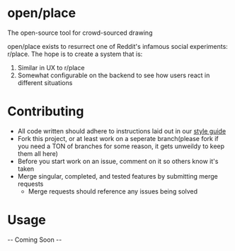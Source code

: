 # open/place

The open-source tool for crowd-sourced drawing

open/place exists to resurrect one of Reddit's infamous social experiments:
r/place. The hope is to create a system that is:
1. Similar in UX to r/place
2. Somewhat configurable on the backend to see how users react in different
situations

# Contributing

- All code written should adhere to instructions laid out in our
[style guide](/styles.md)
- Fork this project, or at least work on a seperate branch(please fork if you
need a TON of branches for some reason, it gets unweildy to keep them all here)
- Before you start work on an issue, comment on it so others know it's taken
- Merge singular, completed, and tested features by submitting merge requests
  - Merge requests should reference any issues being solved

# Usage

-- Coming Soon --


